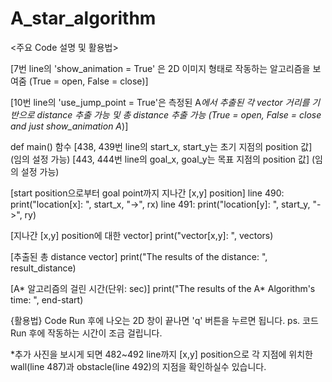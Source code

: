 # A_star_algorithm

<주요 Code 설명 및 활용법>

[7번 line의 'show_animation = True' 은 2D 이미지 형태로 작동하는 알고리즘을 보여줌 (True = open, False = close)]

[10번 line의 'use_jump_point = True'은 측정된 A*에서 추출된 각 vector 거리를 기반으로 distance 추출 가능 및 총 distance 추출 가능 (True = open, False = close and just show_animation A*)]


def main() 함수
[438, 439번 line의 start_x, start_y는 초기 지점의 position 값] (임의 설정 가능)
[443, 444번 line의 goal_x, goal_y는 목표 지점의 position 값] (임의 설정 가능)

[start position으로부터 goal point까지 지나간 [x,y] position]
line 490: print("location[x]: ", start_x, "->", rx)
line 491: print("location[y]: ", start_y, "->", ry)

[지나간 [x,y] position에 대한 vector]
print("vector[x,y]: ", vectors)

[추출된 총 distance vector]
print("The results of the distance: ", result_distance)

[A* 알고리즘의 걸린 시간(단위: sec)]
print("The results of the A* Algorithm's time: ", end-start)


{활용법}
Code Run 후에 나오는 2D 창이 끝나면 'q' 버튼을 누르면 됩니다.
ps. 코드 Run 후에 작동하는 시간이 조금 걸립니다.


*추가
사진을 보시게 되면 482~492 line까지 [x,y] position으로 각 지점에 위치한 wall(line 487)과 obstacle(line 492)의 지점을 확인하실수 있습니다.
